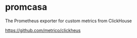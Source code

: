 # promcasa

The Prometheus exporter for custom metrics from ClickHouse


https://github.com/metrico/clickheus


